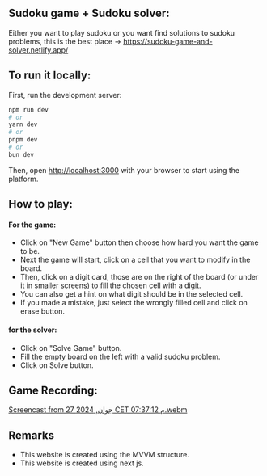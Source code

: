 ## Sudoku game + Sudoku solver:

Either you want to play sudoku or you want find solutions to sudoku problems, this is the best place -> https://sudoku-game-and-solver.netlify.app/

## To run it locally:

First, run the development server:

```bash
npm run dev
# or
yarn dev
# or
pnpm dev
# or
bun dev
```

Then, open [http://localhost:3000](http://localhost:3000) with your browser to start using the platform.

## How to play:

#### For the game:

- Click on "New Game" button then choose how hard you want the game to be.
- Next the game will start, click on a cell that you want to modify in the board.
- Then, click on a digit card, those are on the right of the board (or under it in smaller screens) to fill the chosen cell with a digit.
- You can also get a hint on what digit should be in the selected cell.
- If you made a mistake, just select the wrongly filled cell and click on erase button.

#### for the solver:

- Click on "Solve Game" button.
- Fill the empty board on the left with a valid sudoku problem.
- Click on Solve button.

## Game Recording:

[Screencast from 27 جوان, 2024 CET 07:37:12 م.webm](https://github.com/NajibPro/sudoku-game-solver/assets/96317571/209071ca-80f7-43ac-b345-7c3364f3a0ee)


## Remarks

- This website is created using the MVVM structure.
- This website is created using next js.
